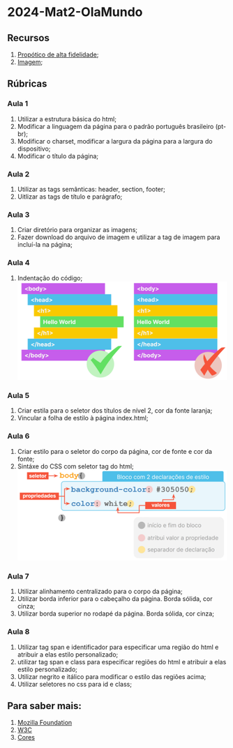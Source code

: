 # 2024-Mat2-OlaMundo

## Recursos

1. [Propótico de alta fidelidade](https://www.figma.com/file/P2RnuaKEOOeQdqXgcqhTzZ/Hello-Word%3A-Minha-primeira-p%C3%A1gina-para-web?type=design&node-id=0-1&mode=design);
1. [Imagem](https://raw.githubusercontent.com/silviosnjr/Hello-World/Aula04Video04/imagem/Ol%C3%A1%20Mundo.png);

## Rúbricas

### Aula 1

1. Utilizar a estrutura básica do html;
1. Modificar a linguagem da página para o padrão português brasileiro (pt-br);
1. Modificar o charset, modificar a largura da página para a largura do dispositivo;
1. Modificar o título da página;

### Aula 2

1. Utilizar as tags semânticas: header, section, footer;
1. Uitlizar as tags de título e parágrafo;

### Aula 3

1. Criar diretório para organizar as imagens;
1. Fazer download do arquivo de imagem e utilizar a tag de imagem para incluí-la na página;

### Aula 4

1. Indentação do código;
![alt](imagens/Aula3.5_img1.png)

### Aula 5

1. Criar estila para o seletor dos títulos de nível 2, cor da fonte laranja;
1. Vincular a folha de estilo à página index.html;

### Aula 6

1. Criar estilo para o seletor do corpo da página, cor de fonte e cor da fonte;
1. Sintáxe do CSS com seletor tag do html;
![Sintáxe do CSS com seletor tag do html;](imagens/Aula4.2-img3.png)

### Aula 7

1. Utilizar alinhamento centralizado para o corpo da página;
1. Utilizar borda inferior para o cabeçalho da página. Borda sólida, cor cinza;
1. Utilizar borda superior no rodapé da página. Borda sólida, cor cinza;

### Aula 8

1. Utilizar tag span e identificador para especificar uma região do html e atribuir a elas estilo personalizado;
1. utilizar tag span e class para especificar regiões do html e atribuir a elas estilo personalizado;
1. Utilizar negrito e itálico para modificar o estilo das regiões acima;
1. Utilizar seletores no css para id e class;

## Para saber mais:

1. [Mozilla Foundation](https://developer.mozilla.org/pt-BR/docs/Web/HTML)
1. [W3C](https://www.w3.org/TR/2011/WD-html5-20110405/)
1. [Cores](https://www.w3schools.com/cssref/css_colors.php)